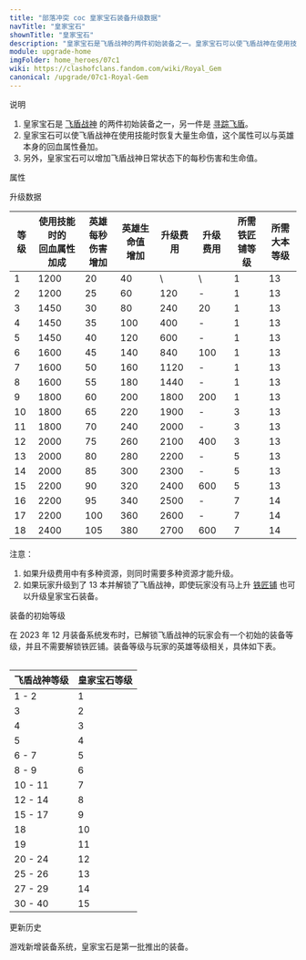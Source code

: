 ```yaml
---
title: "部落冲突 coc 皇家宝石装备升级数据"
navTitle: "皇家宝石"
shownTitle: "皇家宝石"
description: "皇家宝石是飞盾战神的两件初始装备之一。皇家宝石可以使飞盾战神在使用技能时恢复大量生命值，这个属性可以与英雄本身的回血属性叠加。另外，皇家宝石可以增加飞盾战神的每秒伤害和生命值。"
module: upgrade-home
imgFolder: home_heroes/07c1
wiki: https://clashofclans.fandom.com/wiki/Royal_Gem
canonical: /upgrade/07c1-Royal-Gem
---
```


<UnitInfo :folder="$frontmatter.imgFolder" imgSrc="Royal_Gem_info.png" :imgAlt="$frontmatter.navTitle" description="为飞盾战神提供大量额外治疗。" />

<SmallTitle>说明</SmallTitle>

1. 皇家宝石是 [飞盾战神](/upgrade/0203-Royal-Champion) 的两件初始装备之一，另一件是 [寻踪飞盾](/upgrade/07c0-Seeking-Shield)。
2. 皇家宝石可以使飞盾战神在使用技能时恢复大量生命值，这个属性可以与英雄本身的回血属性叠加。
3. 另外，皇家宝石可以增加飞盾战神日常状态下的每秒伤害和生命值。

<SmallTitle>属性</SmallTitle>

<UnitProperties>
    <UnitProperty pKey="技能类型" pValue="主动技能" />
    <UnitProperty pKey="装备稀有度" pValue="普通" />
    <UnitProperty pKey="解锁要求" pValue="有闰土即可" />
</UnitProperties>

<SmallTitle>升级数据</SmallTitle>

<script setup>
const tableExtraInfo = [
    {
        "column": 4,
        "type": "cost",
        "icon": "Shiny_Ore",
        "noGoldPass": true
    },
    {
        "column": 5,
        "type": "cost",
        "icon": "Glowy_Ore",
        "noGoldPass": true
    }
];
</script>

<UnitTable :tableExtraInfo="tableExtraInfo">

| 等级 |使用技能时的<br>回血属性加成|英雄每秒<br>伤害增加|英雄生命值<br>增加| 升级费用|升级费用|所需<br>铁匠铺等级|所需<br>大本等级|
| ---- |           ---           |        ---        |        ---      |   ---  |  ---  |       ---       |       ---     |
|   1  |           1200          |         20        |         40      |    \   |   \   |        1        |       13      |
|   2  |           1200          |         25        |         60      |   120  |   -   |        1        |       13      |
|   3  |           1450          |         30        |         80      |   240  |   20  |        1        |       13      |
|   4  |           1450          |         35        |        100      |   400  |   -   |        1        |       13      |
|   5  |           1450          |         40        |        120      |   600  |   -   |        1        |       13      |
|   6  |           1600          |         45        |        140      |   840  |  100  |        1        |       13      |
|   7  |           1600          |         50        |        160      |  1120  |   -   |        1        |       13      |
|   8  |           1600          |         55        |        180      |  1440  |   -   |        1        |       13      |
|   9  |           1800          |         60        |        200      |  1800  |  200  |        1        |       13      |
|  10  |           1800          |         65        |        220      |  1900  |   -   |        3        |       13      |
|  11  |           1800          |         70        |        240      |  2000  |   -   |        3        |       13      |
|  12  |           2000          |         75        |        260      |  2100  |  400  |        3        |       13      |
|  13  |           2000          |         80        |        280      |  2200  |   -   |        5        |       13      |
|  14  |           2000          |         85        |        300      |  2300  |   -   |        5        |       13      |
|  15  |           2200          |         90        |        320      |  2400  |  600  |        5        |       13      |
|  16  |           2200          |         95        |        340      |  2500  |   -   |        7        |       14      |
|  17  |           2200          |        100        |        360      |  2600  |   -   |        7        |       14      |
|  18  |           2400          |        105        |        380      |  2700  |  600  |        7        |       14      |
</UnitTable>

注意：

1. 如果升级费用中有多种资源，则同时需要多种资源才能升级。<br>
2. 如果玩家升级到了 13 本并解锁了飞盾战神，即使玩家没有马上升 [铁匠铺](/upgrade/0488-Blacksmith) 也可以升级皇家宝石装备。

<SmallTitle>装备的初始等级</SmallTitle>

在 2023 年 12 月装备系统发布时，已解锁飞盾战神的玩家会有一个初始的装备等级，并且不需要解锁铁匠铺。装备等级与玩家的英雄等级相关，具体如下表。

<Table maxWidth="25rem">

| 飞盾战神等级 | 皇家宝石等级 |
|     ---     |     ---     |
|    1 - 2    |      1      |
|      3      |      2      |
|      4      |      3      |
|      5      |      4      |
|    6 - 7    |      5      |
|    8 - 9    |      6      |
|   10 - 11   |      7      |
|   12 - 14   |      8      |
|   15 - 17   |      9      |
|     18      |     10      |
|     19      |     11      |
|   20 - 24   |     12      |
|   25 - 26   |     13      |
|   27 - 29   |     14      |
|   30 - 40   |     15      |
</Table>

<SmallTitle>更新历史</SmallTitle>

<Timeline>  
    <TimelineItem date="2023/12/12">
        <TimelineRow>游戏新增装备系统，皇家宝石是第一批推出的装备。</TimelineRow>
    </TimelineItem>
    <TimelineItem :historyBottom="true" />
</Timeline>